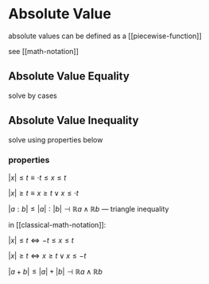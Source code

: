# Absolute Value

absolute values can be defined as a [[piecewise-function]]

see [[math-notation]]

## Absolute Value Equality

solve by cases

## Absolute Value Inequality

solve using properties below

### properties

$|x| \le t \equiv \cdot t \le x \le t$

$|x| \ge t \equiv x \ge t \lor x \le \cdot t$

$|a : b| \le |a| : |b| \dashv \mathbb R a \land \mathbb R b$ &mdash; triangle inequality

in [[classical-math-notation]]:

$|x| \le t \Leftrightarrow -t \le x \le t$

$|x| \ge t \Leftrightarrow x \ge t \lor x \le -t$

$|a + b| \le |a| + |b| \dashv \mathbb R a \land \mathbb R b$

